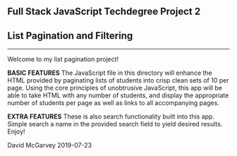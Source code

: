 Full Stack JavaScript Techdegree Project 2
-----------------------------------------
##    List Pagination and Filtering    ##
-----------------------------------------

Welcome to my list pagination project!

**BASIC FEATURES**
The JavaScript file in this directory will enhance the HTML provided by paginating lists of students into crisp clean sets of 10 per page. Using the core principles of unobtrusive JavaScript, this app will be able to take HTML with any number of students, and display the appropriate number of students per page as well as links to all accompanying pages.

**EXTRA FEATURES**
These is also search functionality built into this app. Simple search a name in the provided search field to yield desired results. Enjoy!

David McGarvey 2019-07-23
